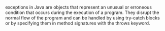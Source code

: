 exceptions in Java are objects that represent an unusual or erroneous condition that occurs during the execution of a program. They disrupt the normal flow of the program and can be handled by using try-catch blocks or by specifying them in method signatures with the throws keyword.
